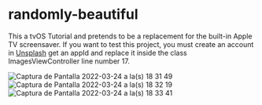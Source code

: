 # randomly-beautiful
This a tvOS Tutorial and pretends to be a replacement for the built-in Apple TV screensaver. If you want to test this project, you must create an account in [Unsplash](https://unsplash.com/developers) get an appId and replace it inside the class ImagesViewController line number 17.

![Captura de Pantalla 2022-03-24 a la(s) 18 31 49](https://user-images.githubusercontent.com/1007041/160031497-0df71d82-6748-4626-9225-0fb19cd8a6a8.png)
![Captura de Pantalla 2022-03-24 a la(s) 18 32 19](https://user-images.githubusercontent.com/1007041/160031535-758e2a9a-942a-4a3c-b029-76caf8d9983c.png)
![Captura de Pantalla 2022-03-24 a la(s) 18 33 41](https://user-images.githubusercontent.com/1007041/160031666-e2801f28-e154-42ff-a710-8b8207792951.png)

